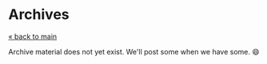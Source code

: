 Archives
========
[&laquo; back to main](README.md)

Archive material does not yet exist. 
We'll post some when we have some. :smile:
